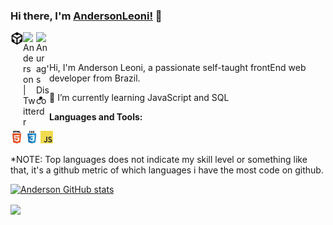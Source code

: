 ### Hi there, I'm [AndersonLeoni!](https://andersonleoni.github.io) 👋

<a href="https://codesandbox.io/u/AndersonLeoni">
  <img align="left" alt="Anderson Leoni | CodeSandbox" width="20px" src="https://raw.githubusercontent.com/anuraghazra/anuraghazra/master/assets/codesandbox.svg" />
</a>
<a href="https://twitter.com/MadGraves138">
  <img align="left" alt="Anderson | Twitter" width="21px" src="https://raw.githubusercontent.com/anuraghazra/anuraghazra/master/assets/twitter.svg" />
</a>
<a href="https://discord.gg/sEEqSe6F">
  <img align="left" alt="Anurag's Discord" width="21px" src="https://raw.githubusercontent.com/anuraghazra/anuraghazra/master/assets/discord-round.svg" />
</a>

<br />
<br />

Hi, I'm Anderson Leoni, a passionate self-taught frontEnd web developer from Brazil.


- 🌱 I’m currently learning JavaScript and SQL


**Languages and Tools:**  

<code><img height="20" src="https://raw.githubusercontent.com/github/explore/80688e429a7d4ef2fca1e82350fe8e3517d3494d/topics/html/html.png"></code>
<code><img height="20" src="https://raw.githubusercontent.com/github/explore/80688e429a7d4ef2fca1e82350fe8e3517d3494d/topics/css/css.png"></code>
<code><img height="20" src="https://raw.githubusercontent.com/github/explore/80688e429a7d4ef2fca1e82350fe8e3517d3494d/topics/javascript/javascript.png"></code>




*NOTE: Top languages does not indicate my skill level or something like that, it's a github metric of which languages i have the most code on github.

[![Anderson GitHub stats](https://github-readme-stats.vercel.app/api?username=AndersonLeoni&show_icons=true&theme=dracula)](https://github.com/AndersonLeoni)

<a href="https://github.com/AndersonLeoni">
  <!-- Change the `github-readme-stats.anuraghazra1.vercel.app` to `github-readme-stats.vercel.app`  -->
  <img align="center" src="https://github-readme-stats.anuraghazra1.vercel.app/api/top-langs/?username=AndersonLeoni&layout=compact&theme=material-palenight" />
</a>

  

